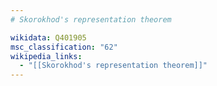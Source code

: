 ```yaml
---
# Skorokhod's representation theorem

wikidata: Q401905
msc_classification: "62"
wikipedia_links:
  - "[[Skorokhod's representation theorem]]"
---
```

